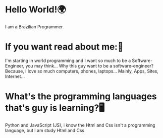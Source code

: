 # Hello World!🌍
I am a Brazilian Programmer.
# If you want read about me:📜
I'm starting in world programming and I want so much to be a Software-Engineer, you may think... Why this guy want to be a software-engineer? Because, I love so much computers, phones, laptops... Mainly, Apps, Sites, Internet...
# What's the programming languages that's guy is learning?🖥️
Python and JavaScript (JS), i know the Html and Css isn't a programming language, but I am study Html and Css
